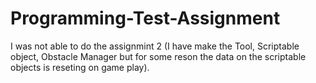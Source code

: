 # Programming-Test-Assignment

I was not able to do the assignmint 2 (I have make the Tool, Scriptable object, Obstacle Manager but for some reson the data on the scriptable objects is reseting on game play).

